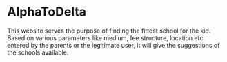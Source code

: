 # AlphaToDelta
This website serves the purpose of finding the fittest school for the kid.  Based on various parameters like medium, fee structure, location etc. entered by the parents or the legitimate user, it will give the suggestions of the schools available.
